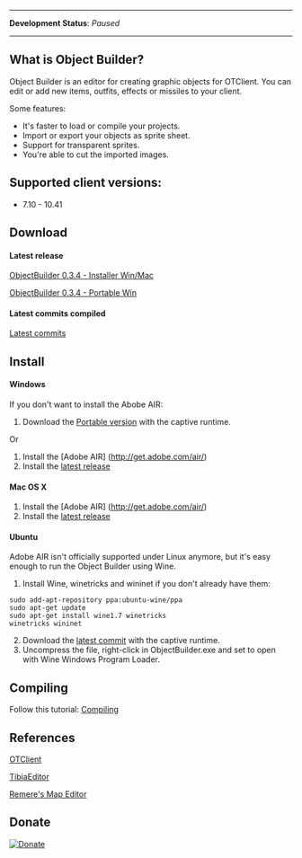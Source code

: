 ----

**Development Status**: _Paused_  

----

What is Object Builder?
----

Object Builder is an editor for creating graphic objects for OTClient. You can edit or add new items, outfits, effects or missiles to your client.

Some features:

* It's faster to load or compile your projects.
* Import or export your objects as sprite sheet.
* Support for transparent sprites.
* You're able to cut the imported images.


Supported client versions:
----

* 7.10 - 10.41


Download
----

#### Latest release

[ObjectBuilder 0.3.4 - Installer Win/Mac](https://www.dropbox.com/s/ye43g8q9rzst4ru/ObjectBuilder0.3.4.air)

[ObjectBuilder 0.3.4 - Portable Win](https://www.dropbox.com/s/qf1r7tnsxk8ydv9/ObjectBuilder0_3_4_CR.rar)

#### Latest commits compiled

[Latest commits](https://www.dropbox.com/sh/l6u5ponwfr77bhm/AAAY3xbcGudRzvcjUbizt0tha)


Install
----

#### Windows

If you don't want to install the Abobe AIR:

1. Download the [Portable version](https://www.dropbox.com/s/qf1r7tnsxk8ydv9/ObjectBuilder0_3_4_CR.rar) with the captive runtime.

Or

1. Install the [Adobe AIR] (http://get.adobe.com/air/)
2. Install the [latest release](https://github.com/Mignari/ObjectBuilder/releases)


#### Mac OS X

1. Install the [Adobe AIR] (http://get.adobe.com/air/)
2. Install the [latest release](https://github.com/Mignari/ObjectBuilder/releases)


#### Ubuntu

Adobe AIR isn't officially supported under Linux anymore, but it's easy enough to run the Object Builder using Wine.

1. Install Wine, winetricks and wininet if you don't already have them:

```
sudo add-apt-repository ppa:ubuntu-wine/ppa
sudo apt-get update
sudo apt-get install wine1.7 winetricks
winetricks wininet
```
2. Download the [latest commit](https://github.com/Mignari/ObjectBuilder#latest-commits-compiled) with the captive runtime.
3. Uncompress the file, right-click in ObjectBuilder.exe and set to open with Wine Windows Program Loader.


Compiling
----

Follow this tutorial:
[Compiling](https://github.com/Mignari/ObjectBuilder/wiki/Compiling)


References
----

[OTClient](https://github.com/edubart/otclient)

[TibiaEditor](https://github.com/asamy45/TibiaEditor)

[Remere's Map Editor](https://github.com/hjnilsson/rme)

Donate
----
[![Donate](https://www.paypalobjects.com/en_US/i/btn/btn_donate_LG.gif)](https://www.paypal.com/cgi-bin/webscr?cmd=_s-xclick&hosted_button_id=QFNUYQ24ULK7S)
